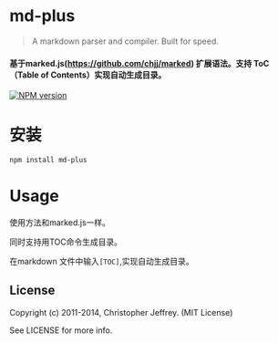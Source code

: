 # md-plus
> A markdown parser and compiler. Built for speed.
#### 基于marked.js(https://github.com/chjj/marked) 扩展语法。支持 ToC（Table of Contents）实现自动生成目录。
[![NPM version][npm-image]][npm-url]

[npm-image]: https://img.shields.io/npm/v/md-plus.svg
[npm-url]: https://www.npmjs.com/package/md-plus

# 安装
```
npm install md-plus
```
# Usage
使用方法和marked.js一样。

同时支持用TOC命令生成目录。

在markdown 文件中输入```[TOC]```,实现自动生成目录。

## License

Copyright (c) 2011-2014, Christopher Jeffrey. (MIT License)

See LICENSE for more info.

